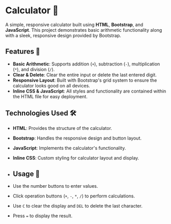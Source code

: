 # Calculator 🧮

A simple, responsive calculator built using **HTML**, **Bootstrap**, and **JavaScript**. This project demonstrates basic arithmetic functionality along with a sleek, responsive design provided by Bootstrap.

## Features 🚀

- **Basic Arithmetic**: Supports addition (`+`), subtraction (`-`), multiplication (`*`), and division (`/`).
- **Clear & Delete**: Clear the entire input or delete the last entered digit.
- **Responsive Layout**: Built with Bootstrap's grid system to ensure the calculator looks good on all devices.
- **Inline CSS & JavaScript**: All styles and functionality are contained within the HTML file for easy deployment.

## Technologies Used 🛠

- **HTML**: Provides the structure of the calculator.
- **Bootstrap**: Handles the responsive design and button layout.
- **JavaScript**: Implements the calculator's functionality.
- **Inline CSS**: Custom styling for calculator layout and display.

- ## Usage 📝

- Use the number buttons to enter values.
- Click operation buttons (`+`, `-`, `*`, `/`) to perform calculations.
- Use `C` to clear the display and `DEL` to delete the last character.
- Press `=` to display the result.
